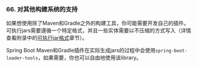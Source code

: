 ### 66. 对其他构建系统的支持

如果想使用除了Maven和Gradle之外的构建工具，你可能需要开发自己的插件。可执行jars需要遵循一个特定格式，并且一些实体需要以不压缩的方式写入（详情查看附录中的[可执行jar格式](http://docs.spring.io/spring-boot/docs/current-SNAPSHOT/reference/htmlsingle/#executable-jar)章节）。

Spring Boot Maven和Gradle插件在实际生成jars的过程中会使用`spring-boot-loader-tools`，如果需要，你也可以自由地使用该library。
